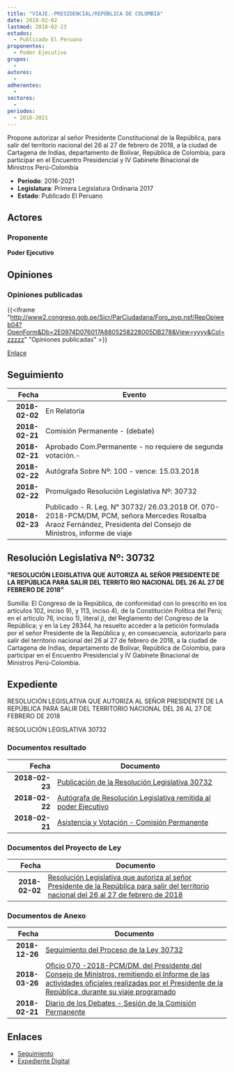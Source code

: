 ```yaml
---
title: "VIAJE.-PRESIDENCIAL/REPÚBLICA DE COLOMBIA"
date: 2018-02-02
lastmod: 2018-02-23
estados: 
  - Publicado El Peruano
proponentes: 
  - Poder Ejecutivo
grupos: 
  - 
autores: 
  - 
adherentes: 
  - 
sectores: 
  - 
periodos: 
  - 2016-2021
---
```


Propone autorizar al señor Presidente Constitucional de la República, para salir del territorio nacional del 26 al 27 de febrero de 2018, a la ciudad de Cartagena de Indias, departamento de Bolívar, República de Colombia, para participar en el Encuentro Presidencial y IV Gabinete Binacional de Ministros Perú-Colombia

- **Periodo**: 2016-2021
- **Legislatura**: Primera Legislatura Ordinaria 2017
- **Estado**: Publicado El Peruano

## Actores

### Proponente

**Poder Ejecutivo**


## Opiniones

### Opiniones publicadas

{{<iframe "http://www2.congreso.gob.pe/Sicr/ParCiudadana/Foro_pvp.nsf/RepOpiweb04?OpenForm&Db=2E0974D076017A8805258228005DB278&View=yyyy&Col=zzzzz" "Opiniones publicadas" >}}

[Enlace](http://www2.congreso.gob.pe/Sicr/ParCiudadana/Foro_pvp.nsf/RepOpiweb04?OpenForm&Db=2E0974D076017A8805258228005DB278&View=yyyy&Col=zzzzz)

## Seguimiento

| Fecha | Evento |
|------:|--------|
| **2018-02-02** | En Relatoría|
| **2018-02-21** | Comisión Permanente - (debate)|
| **2018-02-21** | Aprobado Com.Permanente - no requiere de segunda votación.-|
| **2018-02-22** | Autógrafa Sobre Nº: 100 - vence: 15.03.2018|
| **2018-02-22** | Promulgado Resolución Legislativa Nº: 30732|
| **2018-02-23** | Publicado - R. Leg. N° 30732/ 26.03.2018 Of. 070-2018-PCM/DM, PCM, señora Mercedes Rosalba Araoz Fernández, Presidenta del Consejo de Ministros, informe de viaje|

## Resolución Legislativa Nº: 30732

**"RESOLUCIÓN LEGISLATIVA QUE AUTORIZA AL SEÑOR PRESIDENTE DE LA REPÚBLICA PARA SALIR DEL TERRITO RIO NACIONAL DEL 26 AL 27 DE FEBRERO DE 2018"**

Sumilla: El Congreso de la República, de conformidad con lo prescrito en los artículos 102, inciso 9), y 113, inciso 4), de la Constitución Política del Perú; en el artículo 76, inciso 1), literal j), del Reglamento del Congreso de la República; y en la Ley 28344, ha resuelto acceder a la petición formulada por el señor Presidente de la República y, en consecuencia, autorizarlo para salir del territorio nacional del 26 al 27 de febrero de 2018, a la ciudad de Cartagena de Indias, departamento de Bolívar, República de Colombia, para participar en el Encuentro Presidencial y IV Gabinete Binacional de Ministros Perú-Colombia.


## Expediente

RESOLUCIÓN LEGISLATIVA QUE AUTORIZA AL SEÑOR PRESIDENTE DE LA REPÚBLICA PARA SALIR DEL TERRITORIO NACIONAL DEL 26 AL 27 DE FEBRERO DE 2018

RESOLUCIÓN LEGISLATIVA 30732


### Documentos resultado

| Fecha | Documento |
|------:|--------|
| **2018-02-23** | [Publicación de la Resolución Legislativa 30732](http://www.leyes.congreso.gob.pe/Documentos/2016_2021/ADLP/Normas_Legales/30732-RLG.pdf) |
| **2018-02-22** | [Autógrafa de Resolución Legislativa remitida al poder Ejecutivo](http://www.leyes.congreso.gob.pe/Documentos/2016_2021/ADLP/Texto_Aprobado/AU0237920180222.pdf) |
| **2018-02-21** | [Asistencia y Votación - Comisión Permanente](http://www.leyes.congreso.gob.pe/Documentos/2016_2021/Asistencia_y_Votacion/Proyectos_de_Ley/AVCP0237920180221.pdf) |

### Documentos del Proyecto de Ley

| Fecha | Documento |
|------:|--------|
| **2018-02-02** | [Resolución Legislativa que autoriza al señor Presidente de la República para salir del territorio nacional del 26 al 27 de febrero de 2018](http://www.leyes.congreso.gob.pe/Documentos/2016_2021/Proyectos_de_Ley_y_de_Resoluciones_Legislativas/PL0237920180202.pdf) |

### Documentos de Anexo

| Fecha | Documento |
|------:|--------|
| **2018-12-26** | [Seguimiento del Proceso de la Ley 30732](http://www.leyes.congreso.gob.pe/Documentos/2016_2021/Seguimiento_de_Proyectos_de_Ley/02379PL20181226.pdf) |
| **2018-03-26** | [Oficio 070 -2018-PCM/DM, del Presidente del Consejo de Ministros, remitiendo el Informe de las actividades oficiales realizadas por el Presidente de la República, durante su viaje programado](http://www.leyes.congreso.gob.pe/Documentos/2016_2021/Oficios/Poder_Ejecutivo/OFICIO-070-2018-PCM-DM.pdf) |
| **2018-02-21** | [Diario de los Debates - Sesión de la Comisión Permanente](http://www.leyes.congreso.gob.pe/Documentos/2016_2021/ADLP/Diario_Debates/30732-TDD.pdf) |

## Enlaces 

- [Seguimiento](http://www2.congreso.gob.pe/Sicr/TraDocEstProc/CLProLey2016.nsf/f7fff46988ca05b1052578e100829cc7/9dc12adbf8c83df7052582280058f6c5?OpenDocument)
- [Expediente Digital](http://www2.congreso.gob.pe/Sicr/TraDocEstProc/CLProLey2016.nsf/f7fff46988ca05b1052578e100829cc7/9dc12adbf8c83df7052582280058f6c5?OpenDocument&Click=05257FB7005EB655.eb71d0cf91d8294e05256cdf006b5706/$Body/0.1C6C)
